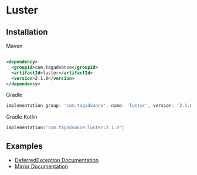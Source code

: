 # Luster

## Installation

Maven

```xml

<dependency>
  <groupId>com.tagadvance</groupId>
  <artifactId>luster</artifactId>
  <version>2.1.0</version>
</dependency>
```

Gradle

```groovy
implementation group: 'com.tagadvance', name: 'luster', version: '2.1.0'
```

Gradle Kotlin

```kotlin
implementation("com.tagadvance:luster:2.1.0")
```

## Examples

* [DeferredException Documentation](luster/src/main/java/com/tagadvance/exception/README.md)
* [Mirror Documentation](luster/src/main/java/com/tagadvance/reflection/README.md)
